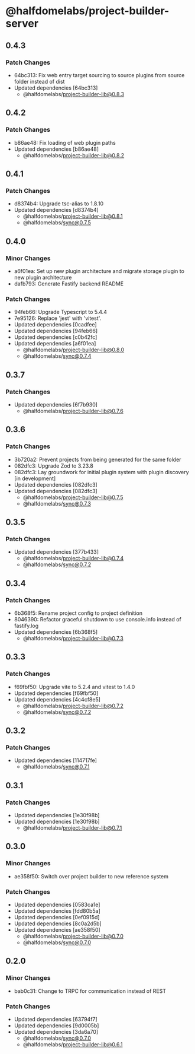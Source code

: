# @halfdomelabs/project-builder-server

## 0.4.3

### Patch Changes

- 64bc313: Fix web entry target sourcing to source plugins from source folder instead of dist
- Updated dependencies [64bc313]
  - @halfdomelabs/project-builder-lib@0.8.3

## 0.4.2

### Patch Changes

- b86ae48: Fix loading of web plugin paths
- Updated dependencies [b86ae48]
  - @halfdomelabs/project-builder-lib@0.8.2

## 0.4.1

### Patch Changes

- d8374b4: Upgrade tsc-alias to 1.8.10
- Updated dependencies [d8374b4]
  - @halfdomelabs/project-builder-lib@0.8.1
  - @halfdomelabs/sync@0.7.5

## 0.4.0

### Minor Changes

- a6f01ea: Set up new plugin architecture and migrate storage plugin to new plugin architecture
- dafb793: Generate Fastify backend README

### Patch Changes

- 94feb66: Upgrade Typescript to 5.4.4
- 7e95126: Replace 'jest' with 'vitest'.
- Updated dependencies [0cadfee]
- Updated dependencies [94feb66]
- Updated dependencies [c0b42fc]
- Updated dependencies [a6f01ea]
  - @halfdomelabs/project-builder-lib@0.8.0
  - @halfdomelabs/sync@0.7.4

## 0.3.7

### Patch Changes

- Updated dependencies [6f7b930]
  - @halfdomelabs/project-builder-lib@0.7.6

## 0.3.6

### Patch Changes

- 3b720a2: Prevent projects from being generated for the same folder
- 082dfc3: Upgrade Zod to 3.23.8
- 082dfc3: Lay groundwork for initial plugin system with plugin discovery [in development]
- Updated dependencies [082dfc3]
- Updated dependencies [082dfc3]
  - @halfdomelabs/project-builder-lib@0.7.5
  - @halfdomelabs/sync@0.7.3

## 0.3.5

### Patch Changes

- Updated dependencies [377b433]
  - @halfdomelabs/project-builder-lib@0.7.4
  - @halfdomelabs/sync@0.7.2

## 0.3.4

### Patch Changes

- 6b368f5: Rename project config to project definition
- 8046390: Refactor graceful shutdown to use console.info instead of fastify.log
- Updated dependencies [6b368f5]
  - @halfdomelabs/project-builder-lib@0.7.3

## 0.3.3

### Patch Changes

- f69fbf50: Upgrade vite to 5.2.4 and vitest to 1.4.0
- Updated dependencies [f69fbf50]
- Updated dependencies [4c4cf8e5]
  - @halfdomelabs/project-builder-lib@0.7.2
  - @halfdomelabs/sync@0.7.2

## 0.3.2

### Patch Changes

- Updated dependencies [114717fe]
  - @halfdomelabs/sync@0.7.1

## 0.3.1

### Patch Changes

- Updated dependencies [1e30f98b]
- Updated dependencies [1e30f98b]
  - @halfdomelabs/project-builder-lib@0.7.1

## 0.3.0

### Minor Changes

- ae358f50: Switch over project builder to new reference system

### Patch Changes

- Updated dependencies [0583ca1e]
- Updated dependencies [fdd80b5a]
- Updated dependencies [0ef0915d]
- Updated dependencies [8c0a2d5b]
- Updated dependencies [ae358f50]
  - @halfdomelabs/project-builder-lib@0.7.0
  - @halfdomelabs/sync@0.7.0

## 0.2.0

### Minor Changes

- bab0c31: Change to TRPC for communication instead of REST

### Patch Changes

- Updated dependencies [63794f7]
- Updated dependencies [9d0005b]
- Updated dependencies [3da6a70]
  - @halfdomelabs/sync@0.7.0
  - @halfdomelabs/project-builder-lib@0.6.1
